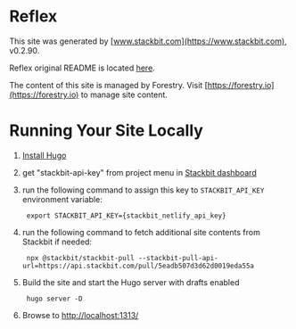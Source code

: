 # Reflex

This site was generated by [www.stackbit.com](https://www.stackbit.com), v0.2.90.

Reflex original README is located [here](./README.theme.md).

The content of this site is managed by Forestry. Visit [https://forestry.io](https://forestry.io) to manage site content.

# Running Your Site Locally

1. [Install Hugo](https://gohugo.io/getting-started/quick-start/#step-1-install-hugo)

1. get "stackbit-api-key" from project menu in [Stackbit dashboard](https://app.stackbit.com/dashboard)

1. run the following command to assign this key to `STACKBIT_API_KEY` environment variable:

        export STACKBIT_API_KEY={stackbit_netlify_api_key}

1. run the following command to fetch additional site contents from Stackbit if needed:

        npx @stackbit/stackbit-pull --stackbit-pull-api-url=https://api.stackbit.com/pull/5eadb507d3d62d0019eda55a

1. Build the site and start the Hugo server with drafts enabled

        hugo server -D

1. Browse to [http://localhost:1313/](http://localhost:1313/)
